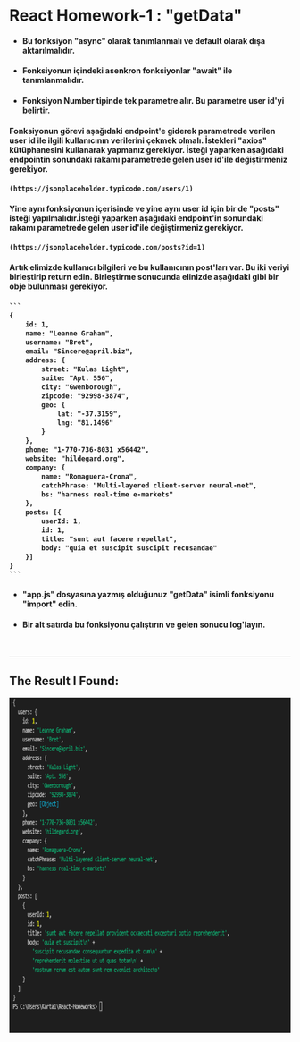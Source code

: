 # <strong> React Homework-1 : "getData"

* #### Bu fonksiyon **"async"** olarak tanımlanmalı ve default olarak dışa aktarılmalıdır. 

* #### Fonksiyonun içindeki asenkron fonksiyonlar **"await"** ile tanımlanmalıdır.
* ####  Fonksiyon **Number** tipinde tek parametre alır. Bu parametre **user id**'yi belirtir.

####  Fonksiyonun görevi aşağıdaki endpoint'e giderek parametrede verilen user id ile ilgili kullanıcının verilerini çekmek olmalı. İstekleri **"axios"** kütüphanesini kullanarak yapmanız gerekiyor. İsteği yaparken aşağıdaki endpointin sonundaki rakamı parametrede gelen user id'ile değiştirmeniz gerekiyor.


````
(https://jsonplaceholder.typicode.com/users/1)
````


#### Yine aynı fonksiyonun içerisinde ve yine aynı user id için bir de "posts" isteği yapılmalıdır.İsteği yaparken aşağıdaki endpoint'in sonundaki rakamı parametrede gelen user id'ile değiştirmeniz gerekiyor.



````
(https://jsonplaceholder.typicode.com/posts?id=1)
````


####  Artık elimizde kullanıcı bilgileri ve bu kullanıcının post'ları var. Bu iki veriyi birleştirip <strong> return </strong> edin. Birleştirme sonucunda elinizde aşağıdaki gibi bir obje bulunması gerekiyor.


	```
	{
		id: 1,
		name: "Leanne Graham",
		username: "Bret",
		email: "Sincere@april.biz",
		address: {
			street: "Kulas Light",
			suite: "Apt. 556",
			city: "Gwenborough",
			zipcode: "92998-3874",
			geo: {
				lat: "-37.3159",
				lng: "81.1496"
			}
		},
		phone: "1-770-736-8031 x56442",
		website: "hildegard.org",
		company: {
			name: "Romaguera-Crona",
			catchPhrase: "Multi-layered client-server neural-net",
			bs: "harness real-time e-markets"
		},
		posts: [{
			userId: 1,
			id: 1,
			title: "sunt aut facere repellat",
			body: "quia et suscipit suscipit recusandae"
		}]
	}
	```

* #### "app.js" dosyasına yazmış olduğunuz "getData" isimli fonksiyonu "import" edin.

* #### Bir alt satırda bu fonksiyonu çalıştırın ve gelen sonucu log'layın.

<br>
<hr>

## <STRONG> The Result I Found:
	
<img src="../HomeWork1/assets/1.png" alt="my work" width="1200" height="600">
